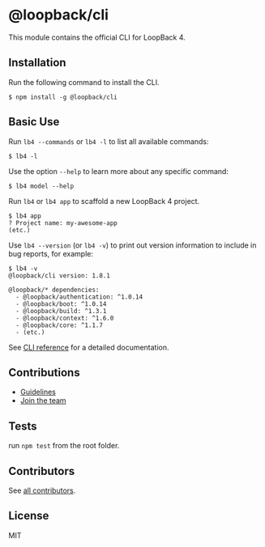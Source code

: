 # @loopback/cli

This module contains the official CLI for LoopBack 4.

## Installation

Run the following command to install the CLI.

```
$ npm install -g @loopback/cli
```

## Basic Use

Run `lb4 --commands` or `lb4 -l` to list all available commands:

```
$ lb4 -l
```

Use the option `--help` to learn more about any specific command:

```
$ lb4 model --help
```

Run `lb4` or `lb4 app` to scaffold a new LoopBack 4 project.

```
$ lb4 app
? Project name: my-awesome-app
(etc.)
```

Use `lb4 --version` (or `lb4 -v`) to print out version information to include in
bug reports, for example:

```
$ lb4 -v
@loopback/cli version: 1.8.1

@loopback/* dependencies:
  - @loopback/authentication: ^1.0.14
  - @loopback/boot: ^1.0.14
  - @loopback/build: ^1.3.1
  - @loopback/context: ^1.6.0
  - @loopback/core: ^1.1.7
  - (etc.)
```

See [CLI reference](https://loopback.io/doc/en/lb4/Command-line-interface.html)
for a detailed documentation.

## Contributions

- [Guidelines](https://github.com/strongloop/loopback-next/blob/master/docs/CONTRIBUTING.md)
- [Join the team](https://github.com/strongloop/loopback-next/issues/110)

## Tests

run `npm test` from the root folder.

## Contributors

See
[all contributors](https://github.com/strongloop/loopback-next/graphs/contributors).

## License

MIT
